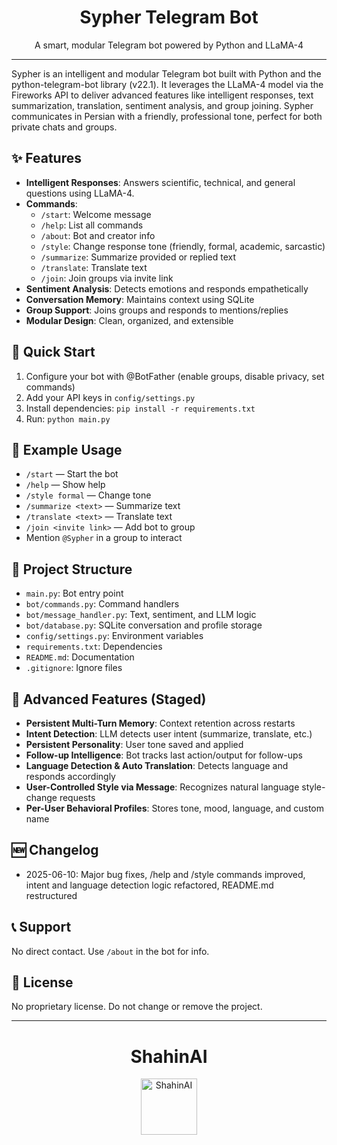 <!-- filepath: d:\TelegramBot\README.md -->
<div align="center">
  <h1>Sypher Telegram Bot</h1>
  <p>A smart, modular Telegram bot powered by Python and LLaMA-4</p>
</div>

---

Sypher is an intelligent and modular Telegram bot built with Python and the python-telegram-bot library (v22.1). It leverages the LLaMA-4 model via the Fireworks API to deliver advanced features like intelligent responses, text summarization, translation, sentiment analysis, and group joining. Sypher communicates in Persian with a friendly, professional tone, perfect for both private chats and groups.

## ✨ Features
- **Intelligent Responses**: Answers scientific, technical, and general questions using LLaMA-4.
- **Commands**:
  - `/start`: Welcome message
  - `/help`: List all commands
  - `/about`: Bot and creator info
  - `/style`: Change response tone (friendly, formal, academic, sarcastic)
  - `/summarize`: Summarize provided or replied text
  - `/translate`: Translate text
  - `/join`: Join groups via invite link
- **Sentiment Analysis**: Detects emotions and responds empathetically
- **Conversation Memory**: Maintains context using SQLite
- **Group Support**: Joins groups and responds to mentions/replies
- **Modular Design**: Clean, organized, and extensible

## 🚀 Quick Start
1. Configure your bot with @BotFather (enable groups, disable privacy, set commands)
2. Add your API keys in `config/settings.py`
3. Install dependencies: `pip install -r requirements.txt`
4. Run: `python main.py`

## 📝 Example Usage
- `/start` — Start the bot
- `/help` — Show help
- `/style formal` — Change tone
- `/summarize <text>` — Summarize text
- `/translate <text>` — Translate text
- `/join <invite link>` — Add bot to group
- Mention `@Sypher` in a group to interact

## 📂 Project Structure
- `main.py`: Bot entry point
- `bot/commands.py`: Command handlers
- `bot/message_handler.py`: Text, sentiment, and LLM logic
- `bot/database.py`: SQLite conversation and profile storage
- `config/settings.py`: Environment variables
- `requirements.txt`: Dependencies
- `README.md`: Documentation
- `.gitignore`: Ignore files

## 🌟 Advanced Features (Staged)
- **Persistent Multi-Turn Memory**: Context retention across restarts
- **Intent Detection**: LLM detects user intent (summarize, translate, etc.)
- **Persistent Personality**: User tone saved and applied
- **Follow-up Intelligence**: Bot tracks last action/output for follow-ups
- **Language Detection & Auto Translation**: Detects language and responds accordingly
- **User-Controlled Style via Message**: Recognizes natural language style-change requests
- **Per-User Behavioral Profiles**: Stores tone, mood, language, and custom name

## 🆕 Changelog
- 2025-06-10: Major bug fixes, /help and /style commands improved, intent and language detection logic refactored, README.md restructured

## 📞 Support
No direct contact. Use `/about` in the bot for info.

## 📜 License
No proprietary license. Do not change or remove the project.

---

<div align="center">
  <h1>ShahinAI</h1>
  <img src="https://i.imgur.com/ZiN21Dp.png" alt="ShahinAI" width="90"/>
</div>